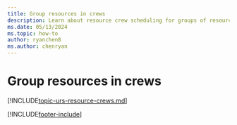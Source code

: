 ```yaml
---
title: Group resources in crews
description: Learn about resource crew scheduling for groups of resources in Dynamics 365 Field Service.
ms.date: 05/13/2024
ms.topic: how-to
author: ryanchen8
ms.author: chenryan
---
```


# Group resources in crews

[!INCLUDE[topic-urs-resource-crews.md](../shared/urs/resource-crews.md)]

[!INCLUDE[footer-include](../includes/footer-banner.md)]
